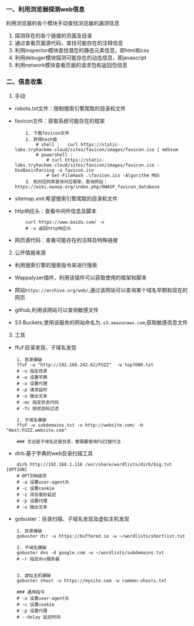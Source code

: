 ### 一、利用浏览器探测web信息

利用浏览器的各个模块手动查找浏览器的漏洞信息

1. 探测存在的各个链接的页面及目录
2. 通过查看页面源代码，查找可能存在的注释信息
3. 利用inspector模块查找潜在的静态元素信息，即html和css
4. 利用debuger模块探测可能存在的动态信息，即javascript
5. 利用network模块查看页面的请求包和返回包信息

### 二、信息收集

1. 手动

- robots.txt文件：限制搜索引擎爬取的目录和文件
- favicon文件：获取系统可能存在的框架

    ```shell
        1. 下载favicon文件
        2. 获得hash值
            # shell :   curl https://static-labs.tryhackme.cloud/sites/favicon/images/favicon.ico | md5sum
            # powershell : 
                # curl https://static-labs.tryhackme.cloud/sites/favicon/images/favicon.ico -UseBasicParsing -o favicon.ico
                # Get-FileHash .\favicon.ico -Algorithm MD5
        3. 到对应的库查询对应框架，查询网站：https://wiki.owasp.org/index.php/OWASP_favicon_database
    ```

- sitemap.xml:希望搜索引擎爬取的目录和文件
- http响应头：查看中间件信息及脚本

    ```shell
        curl https://www.baidu.com/ -v
        # -v 返回http响应头
    ```

- 网页源代码：查看可能存在的注释及特殊链接

2. 公开情报来源

- 利用搜索引擎的搜索指令来进行搜索

- Wappalyzer插件，利用该插件可以获取使用的框架和脚本

- 网站`https://archive.org/web/`,通过该网站可以查询某个域名早期和现在的网页

- github,利用该网站可以查询敏感文件

- S3 Buckets,使用该服务的网站命名为`.s3.amazonaws.com`,获取敏感信息文件

3. 工具

- ffuf:目录发现、子域名发现

```shell
    1. 目录爆破
    ffuf -u "http://192.168.242.62/FUZZ"  -w top7000.txt
    # -u 指定目录
    # -w 设置字典
    # -x 设置代理
    # -p 请求延时
    # -o 输出文本
    # -mc 指定状态代码
    # -fc 按状态码过滤

    2. 子域名爆破
    ffuf -w subdomains.txt -u http://website.com/ -H "Host:FUZZ.website.com"

    ### 无论是子域名还是目录，都需要使用FUZZ替代法
```

- dirb:基于字典的web目录扫描工具

```shell
    dirb http://192.168.1.116 /usr/share/wordlists/dirb/big.txt [OPTION]
    # OPTION选项
    # -a 设置user-agent头
    # -c 设置cookie
    # -z 添加毫秒延迟
    # -p 设置代理
    # -o 输出文本
```

- gobuster：目录扫描、子域名发现及虚拟主机发现

```shell
    1. 目录爆破
    gobuster dir -u https://buffered.io -w ~/wordlists/shortlist.txt

    2. 子域名爆破
    gobuster dns -d google.com -w ~/wordlists/subdomains.txt
    # -r 指定dns服务器
    

    3. 虚拟主机爆破
    gobuster vhost -u https://mysite.com -w common-vhosts.txt

    ### 通用指令
    # -a 设置user-agent头
    # -c 设置cookie
    # -p 设置代理
    # --delay 延迟时间
```
